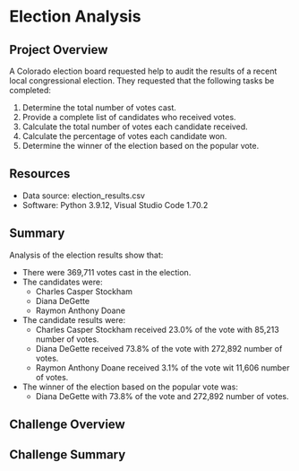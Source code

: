 # Election Analysis

## Project Overview
A Colorado election board requested help to audit the results of a recent local congressional election. They requested that the following tasks be completed:

1. Determine the total number of votes cast.
2. Provide a complete list of candidates who received votes.
3. Calculate the total number of votes each candidate received. 
4. Calculate the percentage of votes each candidate won.
5. Determine the winner of the election based on the popular vote.

## Resources
- Data source: election_results.csv
- Software: Python 3.9.12, Visual Studio Code 1.70.2

## Summary
Analysis of the election results show that:
- There were 369,711 votes cast in the election.
- The candidates were:
  - Charles Casper Stockham
  - Diana DeGette
  - Raymon Anthony Doane
- The candidate results were:
  - Charles Casper Stockham received 23.0% of the vote with 85,213 number of votes.
  - Diana DeGette received 73.8% of the vote with 272,892 number of votes.
  - Raymon Anthony Doane received 3.1% of the vote wit 11,606 number of votes.
- The winner of the election based on the popular vote was:
  - Diana DeGette with 73.8% of the vote and 272,892 number of votes.

## Challenge Overview

## Challenge Summary
